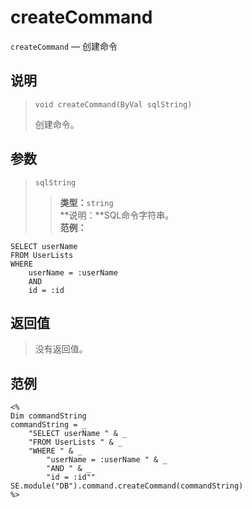 createCommand
=============
`createCommand` &mdash; 创建命令

说明
----
>     void createCommand(ByVal sqlString)
> 创建命令。

参数
----
> `sqlString`
>> **类型：**`string`  
>> **说明：**SQL命令字符串。  
>> **范例：**
>>
    SELECT userName
    FROM UserLists
    WHERE
        userName = :userName
        AND
        id = :id

返回值
------
> 没有返回值。

范例
----
>
    <%
    Dim commandString
    commandString = _
        "SELECT userName " & _
        "FROM UserLists " & _
        "WHERE " & _
            "userName = :userName " & _
            "AND " & _
            "id = :id""
    SE.module("DB").command.createCommand(commandString)
    %>